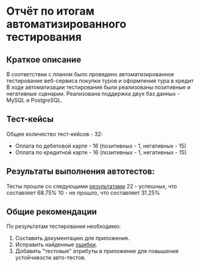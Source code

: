 # Отчёт по итогам автоматизированного тестирования
## Краткое описание
В соответствии с планом было проведено автоматизированное тестирование веб-сервиса покупки туров и оформления тура в кредит
В ходе автоматизации тестирования были реализованы позитивные и негативные сценарии. Реализована поддержка двух баз данных - MySQL и PostgreSQL.

## Тест-кейсы
Общее количество тест-кейсов - 32:
* Оплата по дебетовой карте - 16 (позитивных - 1, негативных - 15)
* Оплата по кредитной карте - 16 (позитивных - 1, негативных - 15)

## Результаты выполнения автотестов:
Тесты прошли со следующими [результатами](https://github.com/ZimnickayaElena/Diplom/blob/master/screenshots/Screenshot_15.png)
22 - успешных, что составляет 68.75%
10 - не прошло, что составляет 31.25%


## Общие рекомендации
По результатам тестирования необходимо:
1. Составить документацию для приложения.
2. Исправить найденные [ошибки](https://github.com/ZimnickayaElena/Diplom/issues).
3. Добавить "тестовые" атрибуты в приложение для повышения устойчивости авто-тестов.

